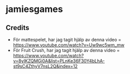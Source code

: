 # jamiesgames

## Credits
* För mattespelet, har jag tagit hjälp av denna video = https://www.youtube.com/watch?v=Uw9wc5wm_mw
* För Fruit Crush, har jag tagit hjälp av denna video = https://www.youtube.com/watch?v=8yIKZQMGi0A&list=PLnKe36F30Y4bLhA-st9sC4ZthyV7nsL2Q&index=12
